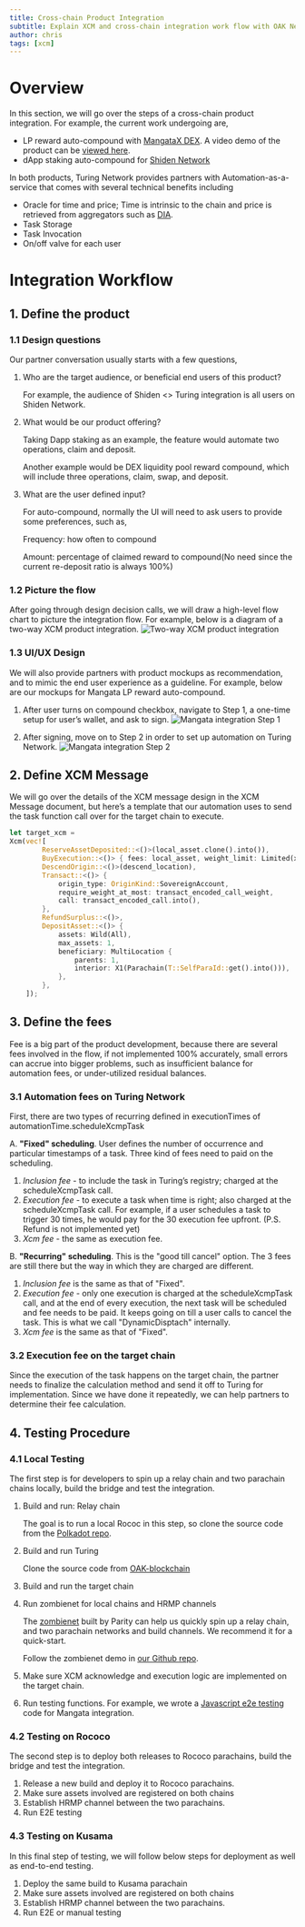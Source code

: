 ```yaml
---
title: Cross-chain Product Integration
subtitle: Explain XCM and cross-chain integration work flow with OAK Network
author: chris
tags: [xcm]
---
```


# Overview
In this section, we will go over the steps of a cross-chain product integration. For example, the current work undergoing are,
- LP reward auto-compound with [MangataX DEX](https://app.mangata.finance/). A video demo of the product can be [viewed here](https://drive.google.com/file/d/1Tv8JEEcJszqdE8KcgtXav6lOkq-xlrA0/view?usp=share_link).
- dApp staking auto-compound for [Shiden Network](https://portal.astar.network/#/astar/dapp-staking/discover)

In both products, Turing Network provides partners with Automation-as-a-service that comes with several technical benefits including
- Oracle for time and price; Time is intrinsic to the chain and price is retrieved from aggregators such as [DIA](https://app.diadata.org/).
- Task Storage
- Task Invocation
- On/off valve for each user


# Integration Workflow
## 1. Define the product
### 1.1 Design questions
Our partner conversation usually starts with a few questions,
1. Who are the target audience, or beneficial end users of this product?
    
    For example, the audience of Shiden <> Turing integration is all users on Shiden Network.
2. What would be our product offering?
    
    Taking Dapp staking as an example, the feature would automate two operations, claim and deposit.

    Another example would be DEX liquidity pool reward compound, which will include three operations, claim, swap, and deposit.
3. What are the user defined input?

    For auto-compound, normally the UI will need to ask users to provide some preferences, such as,
    
    Frequency: how often to compound
    
    Amount: percentage of claimed reward to compound(No need since the current re-deposit ratio is always 100%)

### 1.2 Picture the flow
After going through design decision calls, we will draw a high-level flow chart to picture the integration flow. For example, below is a diagram of a two-way XCM product integration.
![Two-way XCM product integration](../../../assets/img/integration-overview/two-way-xcm.png)


### 1.3 UI/UX Design
We will also provide partners with product mockups as recommendation, and to mimic the end user experience as a guideline. For example, below are our mockups for Mangata LP reward auto-compound.

1. After user turns on compound checkbox, navigate to Step 1, a one-time setup for user’s wallet, and ask to sign.
![Mangata integration Step 1](../../../assets/img/integration-overview/mangata-step-1.jpg)

1. After signing, move on to Step 2 in order to set up automation on Turing Network.
![Mangata integration Step 2](../../../assets/img/integration-overview/mangata-step-2.jpg)

## 2. Define XCM Message
We will go over the details of the XCM message design in the XCM Message document, but here’s a template that our automation uses to send the task function call over for the target chain to execute.
```rust
let target_xcm =
Xcm(vec![
        ReserveAssetDeposited::<()>(local_asset.clone().into()),
        BuyExecution::<()> { fees: local_asset, weight_limit: Limited(xcm_weight) },
        DescendOrigin::<()>(descend_location),
        Transact::<()> {
            origin_type: OriginKind::SovereignAccount,
            require_weight_at_most: transact_encoded_call_weight,
            call: transact_encoded_call.into(),
        },
        RefundSurplus::<()>,
        DepositAsset::<()> {
            assets: Wild(All),
            max_assets: 1,
            beneficiary: MultiLocation {
                parents: 1,
                interior: X1(Parachain(T::SelfParaId::get().into())),
            },
        },
    ]);
```

## 3. Define the fees
Fee is a big part of the product development, because there are several fees involved in the flow, if not implemented 100% accurately, small errors can accrue into bigger problems, such as insufficient balance for automation fees, or under-utilized residual balances.

### 3.1 Automation fees on Turing Network
First, there are two types of recurring defined in executionTimes of automationTime.scheduleXcmpTask 

A. **"Fixed" scheduling**. User defines the number of occurrence and particular timestamps of a task.
Three kind of fees need to paid on the scheduling.
1. *Inclusion fee* - to include the task in Turing’s registry; charged at the scheduleXcmpTask call. 
2. *Execution fee* - to execute a task when time is right; also charged at the scheduleXcmpTask call. For example, if a user schedules a task to trigger 30 times, he would pay for the 30 execution fee upfront. (P.S. Refund is not implemented yet)
3. *Xcm fee* - the same as execution fee.

B. **"Recurring" scheduling**. This is the "good till cancel" option. The 3 fees are still there but the way in which they are charged are different.
1. *Inclusion fee* is the same as that of "Fixed".
2. *Execution fee* - only one execution is charged at the scheduleXcmpTask call, and at the end of every execution, the next task will be scheduled and fee needs to be paid. It keeps going on till a user calls to cancel the task. This is what we call "DynamicDisptach" internally.
3. *Xcm fee* is the same as that of "Fixed".
### 3.2 Execution fee on the target chain
Since the execution of the task happens on the target chain, the partner needs to finalize the calculation method and send it off to Turing for implementation. Since we have done it repeatedly, we can help partners to determine their fee calculation.

## 4. Testing Procedure
### 4.1 Local Testing
The first step is for developers to spin up a relay chain and two parachain chains locally, build the bridge and test the integration.
1. Build and run: Relay chain

    The goal is to run a local Rococ in this step, so clone the source code from the [Polkadot repo]( https://github.com/paritytech/polkadot).

1. Build and run Turing

    Clone the source code from [OAK-blockchain](https://github.com/OAK-Foundation/OAK-blockchain)

1. Build and run the target chain
1. Run zombienet for local chains and HRMP channels
    
    The [zombienet](https://github.com/paritytech/zombienet) built by Parity can help us quickly spin up a relay chain, and two parachain networks and build channels. We recommend it for a quick-start.
    
    Follow the zombienet demo in [our Github repo](https://github.com/OAK-Foundation/OAK-blockchain/blob/master/README.md#quickstart-run-local-network-with-zombienet).
2. Make sure XCM acknowledge and execution logic are implemented on the target chain.
3. Run testing functions. For example, we wrote a [Javascript e2e testing](https://github.com/OAK-Foundation/xcm-demo) code for Mangata integration.


### 4.2 Testing on Rococo
The second step is to deploy both releases to Rococo parachains, build the bridge and test the integration.
1. Release a new build and deploy it to Rococo parachains.
2. Make sure assets involved are registered on both chains
3. Establish HRMP channel between the two parachains.
4. Run E2E testing

### 4.3 Testing on Kusama
In this final step of testing, we will follow below steps for deployment as well as end-to-end testing.
1. Deploy the same build to Kusama parachain
2. Make sure assets involved are registered on both chains
3. Establish HRMP channel between the two parachains.
4. Run E2E or manual testing